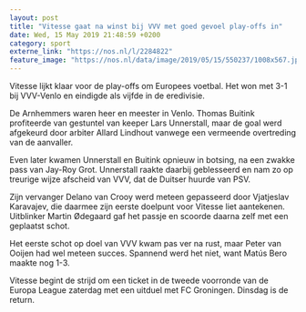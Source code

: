 ```yaml
---
layout: post
title: "Vitesse gaat na winst bij VVV met goed gevoel play-offs in"
date: Wed, 15 May 2019 21:48:59 +0200
category: sport
externe_link: "https://nos.nl/l/2284822"
feature_image: "https://nos.nl/data/image/2019/05/15/550237/1008x567.jpg"
---
```


<p>Vitesse lijkt klaar voor de play-offs om Europees voetbal. Het won met 3-1 bij VVV-Venlo en eindigde als vijfde in de eredivisie.</p>
<p>De Arnhemmers waren heer en meester in Venlo. Thomas Buitink profiteerde van gestuntel van keeper Lars Unnerstall, maar de goal werd afgekeurd door arbiter Allard Lindhout vanwege een vermeende overtreding van de aanvaller.</p>
<p>Even later kwamen Unnerstall en Buitink opnieuw in botsing, na een zwakke pass van Jay-Roy Grot. Unnerstall raakte daarbij geblesseerd en nam zo op treurige wijze afscheid van VVV, dat de Duitser huurde van PSV.</p>
<p>Zijn vervanger Delano van Crooy werd meteen gepasseerd door Vjatjeslav Karavajev, die daarmee zijn eerste doelpunt voor Vitesse liet aantekenen. Uitblinker Martin Ødegaard gaf het passje en scoorde daarna zelf met een geplaatst schot.</p>
<p>Het eerste schot op doel van VVV kwam pas ver na rust, maar Peter van Ooijen had wel meteen succes. Spannend werd het niet, want Matús Bero maakte nog 1-3.</p>
<p>Vitesse begint de strijd om een ticket in de tweede voorronde van de Europa League zaterdag met een uitduel met FC Groningen. Dinsdag is de return.</p>
